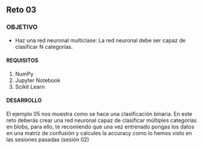 ## Reto 03

### OBJETIVO

- Haz una red neuronal multiclase: La red neuronal debe ser capaz de clasificar N categorías. 

#### REQUISITOS

1. NumPy
2. Jupyter Notebook
3. Scikit Learn

#### DESARROLLO

El ejemplo 05 nos muestra como se hace una clasificación binaria. En este reto deberás crear una red neuronal capaz de clasificar múltiples categorías en blobs, para ello, te recomiendo que una vez entrenado pongas los datos en una matriz de confusión y calcules la accuracy como lo hemos visto en las sesiones pasadas (sesión 02)